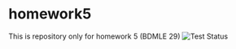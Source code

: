 # homework5
This is repository only for homework 5 (BDMLE 29)
![Test Status](https://github.com/kozhmad/homework5/actions/workflows/python_tests.yml/badge.svg)
